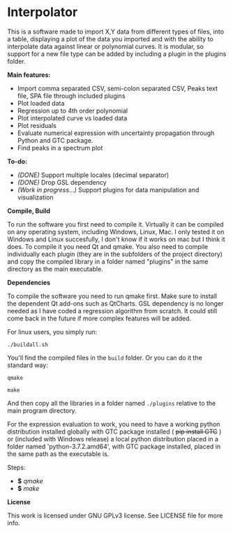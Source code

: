 # Interpolator
This is a software made to import X,Y data from different types of files, into a table, displaying a plot of the data you imported and with the ability to interpolate data against linear or polynomial curves.
It is modular, so support for a new file type can be added by including a plugin in the plugins folder.

**Main features:**
* Import comma separated CSV, semi-colon separated CSV, Peaks text file, SPA file through included plugins
* Plot loaded data
* Regression up to 4th order polynomial
* Plot interpolated curve vs loaded data
* Plot residuals
* Evaluate numerical expression with uncertainty propagation through Python and GTC package.
* Find peaks in a spectrum plot

**To-do:**
* *(DONE)* Support multiple locales (decimal separator)
* *(DONE)* Drop GSL dependency
* *(Work in progress...)* Support plugins for data manipulation and visualization

**Compile, Build**

To run the software you first need to compile it.
Virtually it can be compiled on any operating system, including Windows, Linux, Mac. I only tested it on Windows and Linux succesfully, I don't know if it works on mac but I think it does.
To compile it you need Qt and qmake. You also need to compile individually each plugin (they are in the subfolders of the project directory) and copy the compiled library in a folder named "plugins" in the same directory as the main executable.

**Dependencies**

To compile the software you need to run qmake first. Make sure to install the dependent Qt add-ons such as QtCharts.
GSL dependency is no longer needed as I have coded a regression algorithm from scratch. It could still come back in the future if more complex features will be added.

For linux users, you simply run:

`./buildall.sh`

You'll find the compiled files in the `build` folder.
Or you can do it the standard way:

`qmake`

`make`

And then copy all the libraries in a folder named `./plugins` relative to the main program directory.

For the expression evaluation to work, you need to have a working python distribution installed globally with GTC package installed ( ~~pip install GTC~~ ) or (included with Windows release) a local python distribution placed in a folder named 'python-3.7.2.amd64', with GTC package installed, placed in the same path as the executable is.

Steps:
- **$** *qmake*
- **$** *make*

**License**

This work is licensed under GNU GPLv3 license. See LICENSE file for more info.
